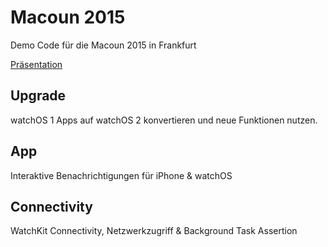 # Macoun 2015
Demo Code für die Macoun 2015 in Frankfurt

[Präsentation](https://github.com/choefele/macoun-2015/raw/master/Macoun%202015%20watchOS.pdf)

## Upgrade
watchOS 1 Apps auf watchOS 2 konvertieren und neue Funktionen nutzen.

## App
Interaktive Benachrichtigungen für iPhone & watchOS

## Connectivity
WatchKit Connectivity, Netzwerkzugriff & Background Task Assertion

